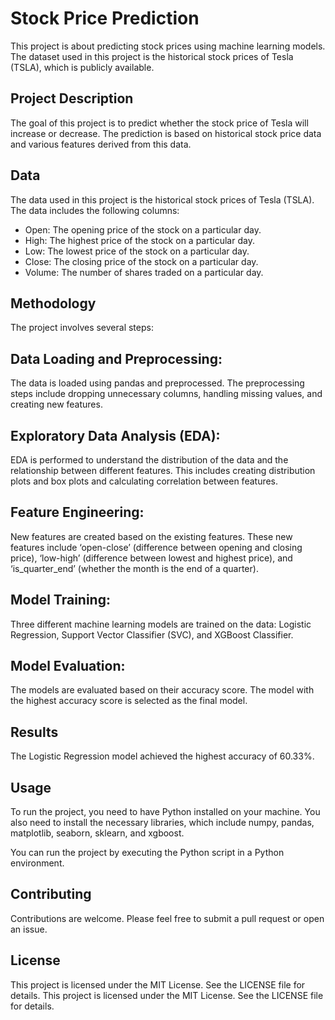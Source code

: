 
# Stock Price Prediction
This project is about predicting stock prices using machine learning models. The dataset used in this project is the historical stock prices of Tesla (TSLA), which is publicly available.

## Project Description
The goal of this project is to predict whether the stock price of Tesla will increase or decrease. The prediction is based on historical stock price data and various features derived from this data.

## Data
The data used in this project is the historical stock prices of Tesla (TSLA). The data includes the following columns:

- Open: The opening price of the stock on a particular day.
- High: The highest price of the stock on a particular day.
- Low: The lowest price of the stock on a particular day.
- Close: The closing price of the stock on a particular day.
- Volume: The number of shares traded on a particular day.

## Methodology
The project involves several steps:

## Data Loading and Preprocessing: 
The data is loaded using pandas and preprocessed. The preprocessing steps include dropping unnecessary columns, handling missing values, and creating new features.

## Exploratory Data Analysis (EDA): 
EDA is performed to understand the distribution of the data and the relationship between different features. This includes creating distribution plots and box plots and calculating correlation between features.

## Feature Engineering: 
New features are created based on the existing features. These new features include ‘open-close’ (difference between opening and closing price), ‘low-high’ (difference between lowest and highest price), and ‘is_quarter_end’ (whether the month is the end of a quarter).

## Model Training: 
Three different machine learning models are trained on the data: Logistic Regression, Support Vector Classifier (SVC), and XGBoost Classifier.

## Model Evaluation: 
The models are evaluated based on their accuracy score. The model with the highest accuracy score is selected as the final model.

## Results
The Logistic Regression model achieved the highest accuracy of 60.33%.

## Usage
To run the project, you need to have Python installed on your machine. You also need to install the necessary libraries, which include numpy, pandas, matplotlib, seaborn, sklearn, and xgboost.

You can run the project by executing the Python script in a Python environment.

## Contributing
Contributions are welcome. Please feel free to submit a pull request or open an issue.

## License
This project is licensed under the MIT License. See the LICENSE file for details.
This project is licensed under the MIT License. See the LICENSE file for details.
